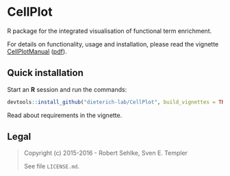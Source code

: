 # CellPlot

R package for the integrated visualisation of functional term enrichment.

For details on functionality, usage and installation, please read the vignette
[CellPlotManual](http://htmlpreview.github.io/?https://github.com/dieterich-lab/CellPlot/blob/master/vignettes/CellPlotManual.html)
([pdf](https://github.com/dieterich-lab/CellPlot/blob/master/vignettes/CellPlotManual.pdf)).

## Quick installation

Start an **R** session and run the commands:

```r
devtools::install_github("dieterich-lab/CellPlot", build_vignettes = TRUE)
```

Read about requirements in the vignette.

## Legal

> Copyright (c) 2015-2016 - Robert Sehlke, Sven E. Templer
> 
> See file `LICENSE.md`.